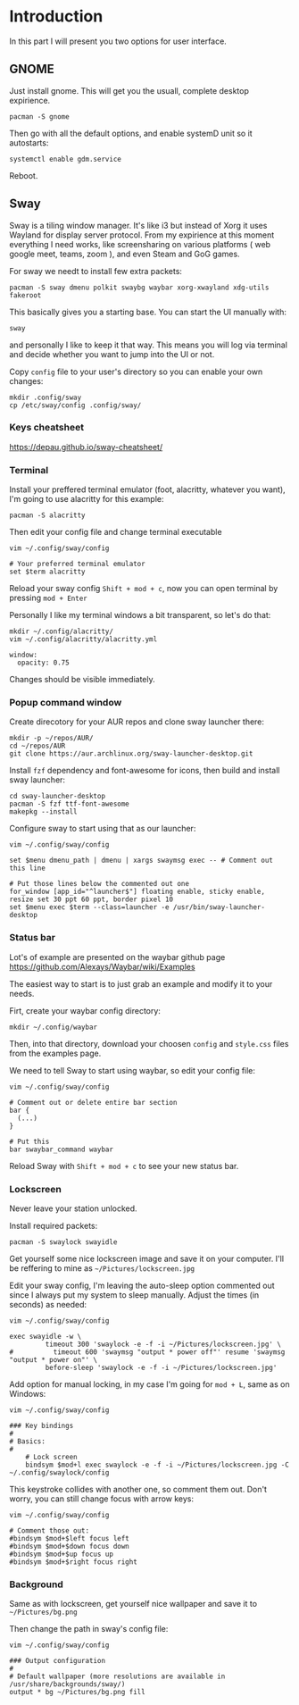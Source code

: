 # Introduction

In this part I will present you two options for user interface.

## GNOME

Just install gnome. This will get you the usuall, complete desktop expirience.

```
pacman -S gnome
```

Then go with all the default options, and enable systemD unit so it autostarts:

```
systemctl enable gdm.service
```

Reboot.


## Sway

Sway is a tiling window manager. It's like i3 but instead of Xorg it uses Wayland for display server protocol. From my expirience at this moment everything I need works, 
like screensharing on various platforms ( web google meet, teams, zoom ), and even Steam and GoG games.

For sway we needt to install few extra packets:

```
pacman -S sway dmenu polkit swaybg waybar xorg-xwayland xdg-utils fakeroot
```

This basically gives you a starting base. You can start the UI manually with:

```
sway
```

and personally I like to keep it that way. This means you will log via terminal and decide whether you want to jump into the UI or not.

Copy `config` file to your user's directory so you can enable your own changes:

```
mkdir .config/sway
cp /etc/sway/config .config/sway/
```

### Keys cheatsheet

https://depau.github.io/sway-cheatsheet/

### Terminal

Install your preffered terminal emulator (foot, alacritty, whatever you want), I'm going to use alacritty for this example:

```
pacman -S alacritty
```

Then edit your config file and change terminal executable

```
vim ~/.config/sway/config

# Your preferred terminal emulator
set $term alacritty
```

Reload your sway config `Shift + mod + c`, now you can open terminal by pressing `mod + Enter`

Personally I like my terminal windows a bit transparent, so let's do that:

```
mkdir ~/.config/alacritty/
vim ~/.config/alacritty/alacritty.yml

window:
  opacity: 0.75

```

Changes should be visible immediately.

### Popup command window

Create direcotory for your AUR repos and clone sway launcher there:

```
mkdir -p ~/repos/AUR/
cd ~/repos/AUR
git clone https://aur.archlinux.org/sway-launcher-desktop.git
```

Install `fzf` dependency and font-awesome for icons, then build and install sway launcher:

```
cd sway-launcher-desktop
pacman -S fzf ttf-font-awesome
makepkg --install
```

Configure sway to start using that as our launcher:

```
vim ~/.config/sway/config

set $menu dmenu_path | dmenu | xargs swaymsg exec -- # Comment out this line

# Put those lines below the commented out one
for_window [app_id="^launcher$"] floating enable, sticky enable, resize set 30 ppt 60 ppt, border pixel 10
set $menu exec $term --class=launcher -e /usr/bin/sway-launcher-desktop

```


### Status bar

Lot's of example are presented on the waybar github page https://github.com/Alexays/Waybar/wiki/Examples

The easiest way to start is to just grab an example and modify it to your needs.

Firt, create your waybar config directory:

```
mkdir ~/.config/waybar
```

Then, into that directory, download your choosen `config` and `style.css` files from the examples page.

We need to tell Sway to start using waybar, so edit your config file:

```
vim ~/.config/sway/config

# Comment out or delete entire bar section
bar {
  (...)
}

# Put this
bar swaybar_command waybar
```

Reload Sway with `Shift + mod + c` to see your new status bar.

### Lockscreen

Never leave your station unlocked.

Install required packets:

```
pacman -S swaylock swayidle
```

Get yourself some nice lockscreen image and save it on your computer. I'll be reffering to mine as `~/Pictures/lockscreen.jpg`

Edit your sway config, I'm leaving the auto-sleep option commented out since I always put my system to sleep manually. Adjust the times (in seconds) as needed:

```
vim ~/.config/sway/config

exec swayidle -w \
         timeout 300 'swaylock -e -f -i ~/Pictures/lockscreen.jpg' \
#          timeout 600 'swaymsg "output * power off"' resume 'swaymsg "output * power on"' \
         before-sleep 'swaylock -e -f -i ~/Pictures/lockscreen.jpg'
```

Add option for manual locking, in my case I'm going for `mod + L`, same as on Windows:

```
vim ~/.config/sway/config

### Key bindings
#
# Basics:
#
    # Lock screen
    bindsym $mod+l exec swaylock -e -f -i ~/Pictures/lockscreen.jpg -C ~/.config/swaylock/config
```

This keystroke collides with another one, so comment them out. Don't worry, you can still change focus with arrow keys:

```
vim ~/.config/sway/config

# Comment those out:
#bindsym $mod+$left focus left
#bindsym $mod+$down focus down
#bindsym $mod+$up focus up
#bindsym $mod+$right focus right
```

### Background

Same as with lockscreen, get yourself nice wallpaper and save it to `~/Pictures/bg.png`

Then change the path in sway's config file:

```
vim ~/.config/sway/config

### Output configuration
#
# Default wallpaper (more resolutions are available in /usr/share/backgrounds/sway/)
output * bg ~/Pictures/bg.png fill
```
